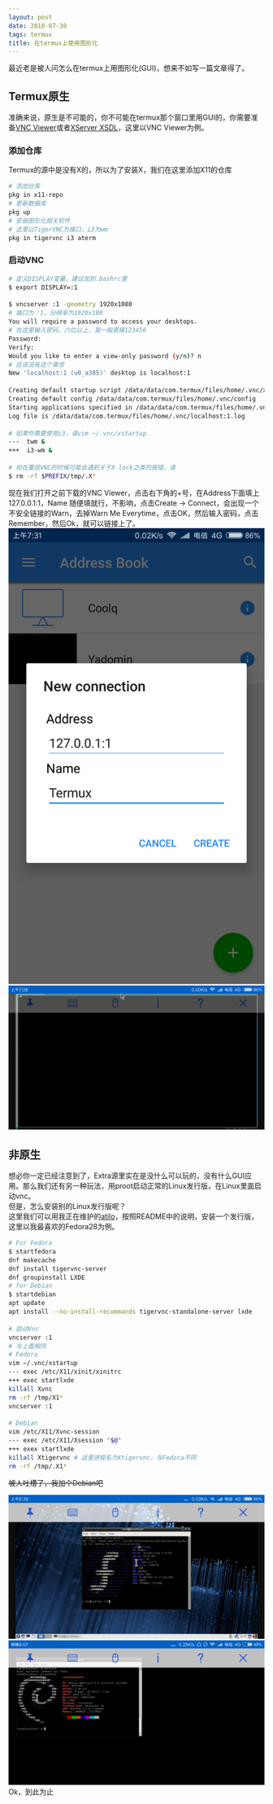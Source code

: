 ```yaml
---
layout: post
date: 2018-07-30
tags: termux
title: 在termux上使用图形化
---
```

最近老是被人问怎么在termux上用图形化(GUI)，想来不如写一篇文章得了。

## Termux原生
准确来说，原生是不可能的，你不可能在termux那个窗口里用GUI的，你需要准备[VNC Viewer](https://play.google.com/store/apps/details?id=com.realvnc.viewer.android)或者[XServer XSDL](https://play.google.com/store/apps/details?id=x.org.server)，这里以VNC Viewer为例。

### 添加仓库
Termux的源中是没有X的，所以为了安装X，我们在这里添加X11的仓库
``` bash
# 添加仓库
pkg in x11-repo
# 更新数据库
pkg up
# 安装图形化相关软件
# 这里以TigerVNC为接口，i3为wm
pkg in tigervnc i3 aterm
```

### 启动VNC
``` bash
# 定义DISPLAY变量，建议加到.bashrc里
$ export DISPLAY=:1

$ vncserver :1 -geometry 1920x1080                          
# 端口为：1，分辨率为1920x180
You will require a password to access your desktops.
# 在这里输入密码，六位以上，我一般直接123456
Password:
Verify:
Would you like to enter a view-only password (y/n)? n
# 应该没有这个需求
New 'localhost:1 (u0_a385)' desktop is localhost:1

Creating default startup script /data/data/com.termux/files/home/.vnc/xstartup
Creating default config /data/data/com.termux/files/home/.vnc/config
Starting applications specified in /data/data/com.termux/files/home/.vnc/xstartup
Log file is /data/data/com.termux/files/home/.vnc/localhost:1.log

# 如果你需要使用i3，请vim ~/.vnc/xstartup
---  twm &
+++  i3-wm &

# 你在重启VNC的时候可能会遇到关于X lock之类的报错，请
$ rm -rf $PREFIX/tmp/.X*
```
现在我们打开之前下载的VNC Viewer，点击右下角的+号，在Address下面填上127.0.0.1:1，Name 随便填就行，不影响，点击Create -> Connect，会出现一个不安全链接的Warn，去掉Warn Me Everytime，点击OK，然后输入密码，点击Remember，然后Ok，就可以链接上了。  
![vnc1](/assets/img/vnc1.png)  
![vnc2](/assets/img/vnc2.png)  


## 非原生
想必你一定已经注意到了，Extra源里实在是没什么可以玩的，没有什么GUI应用。那么我们还有另一种玩法，用proot启动正常的Linux发行版，在Linux里面启动vnc。  
但是，怎么安装别的Linux发行版呢？  
这里我们可以用我正在维护的[atilo](https://github.com/YadominJinta/atilo)，按照README中的说明，安装一个发行版，这里以我最喜欢的Fedora28为例。  
``` bash
# For Fedora
$ startfedora
dnf makecache
dnf install tigervnc-server 
dnf groupinstall LXDE
# for Debian
$ startdebian
apt update
apt install --no-install-recommands tigervnc-standalone-server lxde

# 启动Vnc
vncserver :1
# 与上面相同
# Fedora
vim ~/.vnc/xstartup
--- exec /etc/X11/xinit/xinitrc
+++ exec startlxde
killall Xvnc
rm -rf /tmp/X1*
vncserver :1

# Debian 
vim /etc/X11/Xvnc-session
--- exec /etc/X11/Xsession "$@"
+++ exex startlxde
killall Xtigervnc # 这里进程名为Xtigervnc，与Fedora不同
rm -rf /tmp/.X1*
```

~~被人吐槽了，我加个Debian吧~~

![vnc3](/assets/img/vnc3.png)
![vnc4](/assets/img/vnc4.png)
Ok，到此为止
